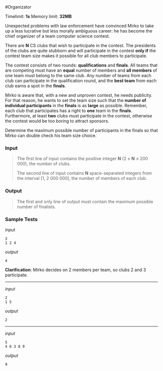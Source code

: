 #Organizator

Timelimit: **1s** Memory limit: **32MB**

Unexpected problems with law enforcement have convinced Mirko to take up
a less lucrative but less morally ambiguous career: he has become the
chief organizer of a team computer science contest.

There are **N** CS clubs that wish to participate in the contest. The
presidents of the clubs are quite stubborn and will participate in the
contest **only if** the contest team size makes it possible for all club
members to participate.

The contest consists of two rounds: **qualifications** and **finals**.
All teams that are competing must have an **equal** number of members
and **all members** of one team must belong to the same club. Any number
of teams from each club can participate in the qualification round, and
the **best team** from each club earns a spot in the **finals**.

Mirko is aware that, with a new and unproven contest, he needs
publicity. For that reason, he wants to set the team size such that the
**number of individual participants** in the **finals** is as **large**
as possible. Remember, each club that participates has a right to
**one** team in the **finals**. Furthermore, at least **two** clubs must
participate in the contest, otherwise the contest would be too boring to
attract sponsors.

Determine the maximum possible number of participants in the finals so
that Mirko can double check his team size choice.

### Input
> The first line of input contains the positive integer **N** (2 ≤ **N** ≤
> 200 000), the number of clubs.
>
> The second line of input contains **N** space-separated integers from
> the interval [1, 2 000 000], the number of members of each club.

### Output
> The first and only line of output must contain the maximum possible
> number of finalists.

### Sample Tests
_input_

```
3
1 2 4
```

_output_
```
4
```

**Clarification**: Mirko decides on 2 members per team, so clubs 2 and 3 participate.

---


_input_

```
2
1 5
```

_output_
```
2
```

---


_input_

```
5
4 6 3 8 9
```

_output_
```
9
```